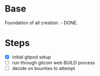 # Base
Foundation of all creation. - DONE.

# Steps
- [x] initial gitpod setup
- [ ] run through gitcoin web BUILD process
- [ ] decide on bounties to attempt
